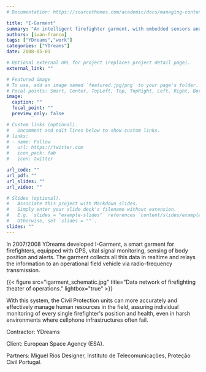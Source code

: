 ```yaml
---
# Documentation: https://sourcethemes.com/academic/docs/managing-content/

title: "I-Garment"
summary: "An intelligent firefighter garment, with embedded sensors and realtime data relay."
authors: [ivan-franco]
tags: ["YDreams","work"]
categories: ["YDreams"]
date: 2008-05-01

# Optional external URL for project (replaces project detail page).
external_link: ""

# Featured image
# To use, add an image named `featured.jpg/png` to your page's folder.
# Focal points: Smart, Center, TopLeft, Top, TopRight, Left, Right, BottomLeft, Bottom, BottomRight.
image:
  caption: ""
  focal_point: ""
  preview_only: false

# Custom links (optional).
#   Uncomment and edit lines below to show custom links.
# links:
# - name: Follow
#   url: https://twitter.com
#   icon_pack: fab
#   icon: twitter

url_code: ""
url_pdf: ""
url_slides: ""
url_video: ""

# Slides (optional).
#   Associate this project with Markdown slides.
#   Simply enter your slide deck's filename without extension.
#   E.g. `slides = "example-slides"` references `content/slides/example-slides.md`.
#   Otherwise, set `slides = ""`.
slides: ""
---
```


In 2007/2008 YDreams developed I-Garment, a smart garment for firefighters, equipped with GPS, vital signal monitoring, sensing of body position and alerts. The garment collects all this data in realtime and relays the information to an operational field vehicle via radio-frequency transmission.

{{< figure src="igarment_schematic.jpg" title="Data network of firefighting theater of operations." lightbox="true" >}}

With this system, the Civil Protection units can more accurately and effectively manage human resources in the field, assuring individual monitoring of every single firefighter's position and health, even in harsh environments where cellphone infrastructures often fail.

Contractor: YDreams

Client: European Space Agency (ESA).

Partners: Miguel Rios Designer, Instituto de Telecomunicações, Proteção Civil Portugal.
